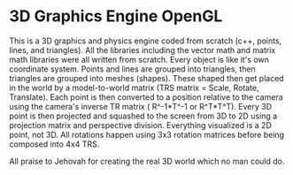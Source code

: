 # 3D Graphics Engine OpenGL
 
This is a 3D graphics and physics engine coded from scratch (c++, points, lines, and triangles). All the libraries including the vector math and matrix math libraries were all written from scratch. Every object is like it's own coordinate system. Points and lines are grouped into triangles, then triangles are grouped into meshes (shapes). These shaped then get placed in the world by a model-to-world matrix (TRS matrix = Scale, Rotate, Translate). Each point is then converted to a position relative to the camera using the camera's inverse TR matrix ( R^-1\*T^-1 or R^T\*T^T). Every 3D point is then projected and squashed to the screen from 3D to 2D using a projection matrix and perspective division. Everything visualized is a 2D point, not 3D. All rotations happen using 3x3 rotation matrices before being composed into 4x4 TRS.

All praise to Jehovah for creating the real 3D world which no man could do.
